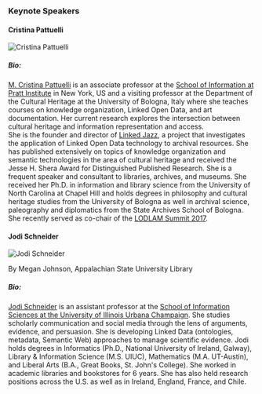 ### Keynote Speakers

#### Cristina Pattuelli

![Cristina Pattuelli](https://www.pratt.edu/bio_photo/mpattuel.jpg)

##### Bio:

[M. Cristina Pattuelli](https://cristinapattuelli.com/) is an associate professor at the 
[School of Information at Pratt Institute](https://www.pratt.edu/academics/information/) in New York, 
US and a visiting professor at the Department of the Cultural Heritage at the University of Bologna, 
Italy where she teaches courses on knowledge organization, Linked Open Data, and art documentation. 
Her current research explores the intersection between cultural heritage and information representation and access.  
She is the founder and director of [Linked Jazz](https://linkedjazz.org/), a project that investigates the application 
of Linked Open Data technology to archival resources. She has published extensively on topics of knowledge organization 
and semantic technologies in the area of cultural heritage and received the Jesse H. Shera Award for Distinguished 
Published Research. She is a frequent speaker and consultant to libraries, archives, and museums. 
She received her Ph.D. in information and library science from the University of North Carolina at Chapel Hill and 
holds degrees in philosophy and cultural heritage studies from the University of Bologna as well in archival science, 
paleography and diplomatics from the State Archives School of Bologna. She recently served as co-chair of the [LODLAM Summit 2017](http://summit2017.lodlam.net/).

#### Jodi Schneider

![Jodi Schneider](http://jodischneider.com/images/jodi-cropped-50.png)

By Megan Johnson, Appalachian State University Library

##### Bio:

[Jodi Schneider](http://jodischneider.com/jodi.html) is an assistant professor at the [School of Information Sciences at the University of Illinois Urbana Champaign](https://ischool.illinois.edu/). 
She studies scholarly communication and social media through the lens of arguments, evidence, and persuasion. She is developing Linked Data 
(ontologies, metadata, Semantic Web) approaches to manage scientific evidence. Jodi holds degrees in Informatics (Ph.D., National University of Ireland, Galway), 
Library & Information Science (M.S. UIUC), Mathematics (M.A. UT-Austin), and Liberal Arts (B.A., Great Books, St. John's College). 
She worked in academic libraries and bookstores for 6 years. She has also held research positions across the U.S. as well as in Ireland, 
England, France, and Chile.


